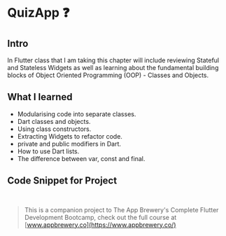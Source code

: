 


# QuizApp ❓

## Intro

In Flutter class that I am taking this chapter will include reviewing Stateful and Stateless Widgets as well as learning about the fundamental building blocks of Object Oriented Programming (OOP) - Classes and Objects. 

## What I learned

- Modularising code into separate classes.
- Dart classes and objects.
- Using class constructors.
- Extracting Widgets to refactor code.
- private and public modifiers in Dart.
- How to use Dart lists.
- The difference between var, const and final.

## Code Snippet for Project

```


```


>This is a companion project to The App Brewery's Complete Flutter Development Bootcamp, check out the full course at [www.appbrewery.co](https://www.appbrewery.co/)
